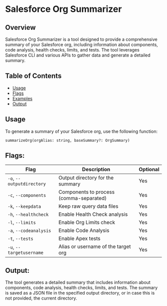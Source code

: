 # Salesforce Org Summarizer

## Overview

Salesforce Org Summarizer is a tool designed to provide a comprehensive summary of your Salesforce org, including information about components, code analysis, health checks, limits, and tests. The tool leverages Salesforce CLI and various APIs to gather data and generate a detailed summary.

## Table of Contents

- [Usage](#usage)
- [Flags](#flags)
- [Examples](#examples)
- [Output](#output)

## Usage

To generate a summary of your Salesforce org, use the following function:
```
summarizeOrg(orgAlias: string, baseSummary?: OrgSummary)
```

## Flags:

| Flag | Description | Optional |
|------|-------------|----------|
| `-o`, `--outputdirectory` | Output directory for the summary | Yes |
| `-c`, `--components` | Components to process (comma-separated) | Yes |
| `-k`, `--keepdata` | Keep raw query data files | Yes |
| `-h`, `--healthcheck` | Enable Health Check analysis | Yes |
| `-l`, `--limits` | Enable Org Limits check | Yes |
| `-a`, `--codeanalysis` | Enable Code Analysis | Yes |
| `-t`, `--tests` | Enable Apex tests | Yes |
| `-u`, `--targetusername` | Alias or username of the target org | Yes |


## Output:

The tool generates a detailed summary that includes information about components, code analysis, health checks, limits, and tests. The summary is saved as a JSON file in the specified output directory, or in case this is not provided, the current directory.   